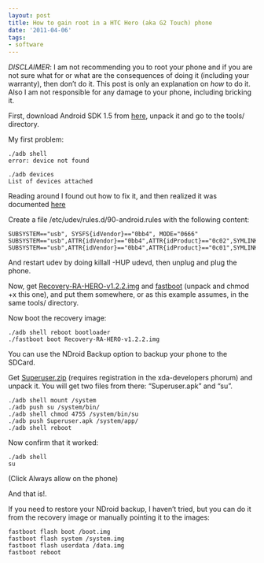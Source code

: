 ```yaml
---
layout: post
title: How to gain root in a HTC Hero (aka G2 Touch) phone
date: '2011-04-06'
tags:
- software
---
```


_DISCLAIMER_: I am not recommending you to root your phone and if you are not sure what for or what are the consequences of doing it (including your warranty), then don’t do it. This post is only an explanation on _how_ to do it. Also I am not responsible for any damage to your phone, including bricking it.

First, download Android SDK 1.5 from [here](http://developer.android.com/sdk/1.5_r3/index.html), unpack it and go to the tools/ directory.

My first problem:

```
./adb shell
error: device not found
```

```
./adb devices                        
List of devices attached
```

Reading around I found out how to fix it, and then realized it was documented [here](http://developer.android.com/guide/developing/device.html)

Create a file /etc/udev/rules.d/90-android.rules with the following content:

```
SUBSYSTEM=="usb", SYSFS{idVendor}=="0bb4", MODE="0666"
SUBSYSTEM=="usb",ATTR{idVendor}=="0bb4",ATTR{idProduct}=="0c02",SYMLINK+="android_adb"
SUBSYSTEM=="usb",ATTR{idVendor}=="0bb4",ATTR{idProduct}=="0c01",SYMLINK+="android_fastboot"
```

And restart udev by doing killall -HUP udevd, then unplug and plug the phone.

Now, get [Recovery-RA-HERO-v1.2.2.img](http://rapidshare.com/files/281026171/Recovery-RA-HERO-v1.2.2.img) and [fastboot](http://member.america.htc.com/download/RomCode/ADP/fastboot.zip) (unpack and chmod +x this one), and put them somewhere, or as this example assumes, in the same tools/ directory.

Now boot the recovery image:

```
./adb shell reboot bootloader
./fastboot boot Recovery-RA-HERO-v1.2.2.img
```

You can use the NDroid Backup option to backup your phone to the SDCard.

Get [Superuser.zip](http://forum.xda-developers.com/attachment.php?attachmentid=211569&d=1249225060) (requires registration in the xda-developers phorum) and unpack it. You will get two files from there: “Superuser.apk” and “su”.

```
./adb shell mount /system
./adb push su /system/bin/
./adb shell chmod 4755 /system/bin/su
./adb push Superuser.apk /system/app/
./adb shell reboot
```

Now confirm that it worked:

```
./adb shell
su
```

(Click Always allow on the phone)

And that is!.

If you need to restore your NDroid backup, I haven’t tried, but you can do it from the recovery image or manually pointing it to the images:

```
fastboot flash boot /boot.img
fastboot flash system /system.img
fastboot flash userdata /data.img
fastboot reboot
```

